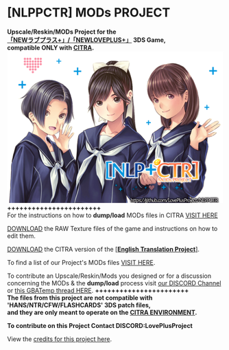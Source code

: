 # [NLPPCTR] MODs PROJECT

**Upscale/Reskin/MODs Project for the<br />
[「NEWラブプラス+」/「NEWLOVEPLUS+」](https://www.youtube.com/watch?v=Sz6p45GsLJQ) 3DS Game,<br />
compatible ONLY with [CITRA](https://citra-emulator.com/).**<br />
![ScreenShot](https://github.com/LovePlusProject/NLPPCTR/blob/b43733e967abdc54355c80562ffd97773f4f64f1/%5BNLPPCTR%5D.png)
**+++++++++++++++++++++++**<br />
For the instructions on how to **dump/load** MODs files in CITRA [VISIT HERE](___)

[DOWNLOAD](___) the RAW Texture files of the game and instructions on how to edit them.

[DOWNLOAD](___) the CITRA version of the [[**English Translation Project**]](https://github.com/LovePlusProject/NLPPATCH/).

To find a list of our Project's MODs files [VISIT HERE](___).

To contribute an Upscale/Reskin/Mods you designed or for a discussion<br />
concerning the MODs & the **dump/load** process visit [our DISCORD Channel](https://discord.gg/Mn8DSXJc)<br />
or [this GBATemp thread HERE](https://gbatemp.net/threads/project-newloveplus-custom-mods-thread.412840/).
**+++++++++++++++++++++++**<br />
**The files from this project are not compatible with 'HANS/NTR/CFW/FLASHCARDS' 3DS patch files,<br />
and they are only meant to operate on the [CITRA ENVIRONMENT](https://citra-emulator.com/).**

**To contribute on this Project Contact DISCORD:LovePlusProject**

View the [credits for this project here](___).
